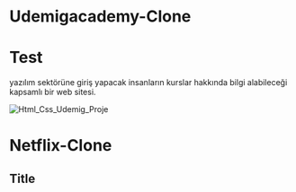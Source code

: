 # Udemigacademy-Clone

# Test

yazılım sektörüne giriş yapacak insanların kurslar hakkında bilgi alabileceği kapsamlı bir web sitesi.

![Html_Css_Udemig_Proje](Udemig.gif)

# Netflix-Clone

## Title
